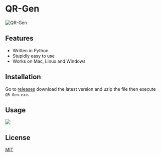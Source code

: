 # QR-Gen

![QR-Gen](https://socialify.git.ci/Goofydoodle/QR-Gen/image?description=1&font=Source%20Code%20Pro&logo=https%3A%2F%2Fwww.dropbox.com%2Fscl%2Ffi%2Fikbtrium5ovv00716gsik%2Ficongit.png%3Frlkey%3D7m3q0x11jbhduqw7vk4zp4q69%26raw%3D1&name=1&owner=1&theme=Dark)


## Features

- Written in Python
- Stupidly easy to use
- Works on Mac, Linux and Windows


## Installation

Go to [releases](https://github.com/Goofydoodle/QR-Gen/releases) download the latest version and uzip the file then execute `QR-Gen.exe`.



## Usage
![](https://www.dropbox.com/scl/fi/ca0c1iiv32ejr3brgzytj/useage.gif?rlkey=ltxid6f4r9ay3s2r0fsb9nbbu&raw=1)

## License
[MIT](https://github.com/Goofydoodle/QR-Gen/blob/main/LICENSE)



